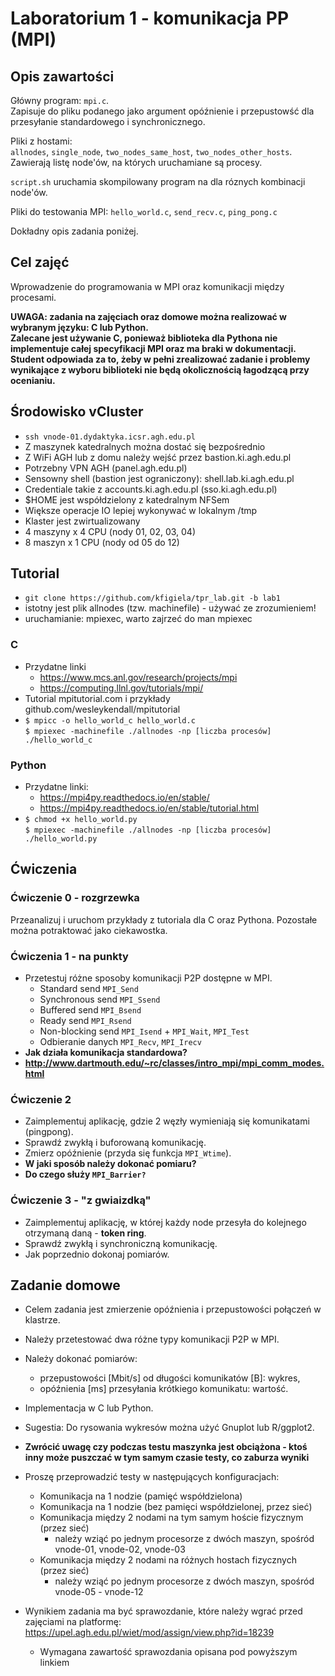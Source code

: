 # Laboratorium 1 - komunikacja PP (MPI)

## Opis zawartości
Główny program: `mpi.c`.  
Zapisuje do pliku podanego jako argument opóźnienie i przepustowść dla przesyłanie standardowego i synchronicznego.  

Pliki z hostami:  
`allnodes`, `single_node`, `two_nodes_same_host`, `two_nodes_other_hosts`.  
Zawierają listę node'ów, na których uruchamiane są procesy.

`script.sh` uruchamia skompilowany program na dla róznych kombinacji node'ów.

Pliki do testowania MPI: 
`hello_world.c`, `send_recv.c`, `ping_pong.c`

Dokładny opis zadania poniżej.

## Cel zajęć
Wprowadzenie do programowania w MPI oraz komunikacji między procesami.

**UWAGA: zadania na zajęciach oraz domowe można realizować w wybranym języku: C lub Python.  
Zalecane jest używanie C, ponieważ biblioteka dla Pythona nie implementuje całej specyfikacji MPI oraz ma braki w dokumentacji.  
Student odpowiada za to, żeby w pełni zrealizować zadanie i problemy wynikające z wyboru biblioteki nie będą okolicznością łagodzącą przy ocenianiu.**  

## Środowisko vCluster
 - `ssh vnode-01.dydaktyka.icsr.agh.edu.pl`
 - Z maszynek katedralnych można dostać się bezpośrednio
 - Z WiFi AGH lub z domu należy wejść przez bastion.ki.agh.edu.pl
 - Potrzebny VPN AGH (panel.agh.edu.pl)
 - Sensowny shell (bastion jest ograniczony): shell.lab.ki.agh.edu.pl
 - Credentiale takie z accounts.ki.agh.edu.pl (sso.ki.agh.edu.pl)
 - $HOME jest współdzielony z katedralnym NFSem
 - Większe operacje IO lepiej wykonywać w lokalnym /tmp
 - Klaster jest zwirtualizowany
 - 4 maszyny x 4 CPU (nody 01, 02, 03, 04)
 - 8 maszyn x 1 CPU (nody od 05 do 12)

## Tutorial
 - `git clone https://github.com/kfigiela/tpr_lab.git -b lab1`
 - istotny jest plik allnodes (tzw. machinefile) - używać ze zrozumieniem!
 - uruchamianie: mpiexec, warto zajrzeć do man mpiexec

### C
 - Przydatne linki
    - https://www.mcs.anl.gov/research/projects/mpi
    - https://computing.llnl.gov/tutorials/mpi/
 - Tutorial mpitutorial.com i przykłady github.com/wesleykendall/mpitutorial
 - `$ mpicc -o hello_world_c hello_world.c`  
   `$ mpiexec -machinefile ./allnodes -np [liczba procesów] ./hello_world_c`

### Python
 - Przydatne linki:
    - https://mpi4py.readthedocs.io/en/stable/
    - https://mpi4py.readthedocs.io/en/stable/tutorial.html
 - `$ chmod +x hello_world.py`  
   `$ mpiexec -machinefile ./allnodes -np [liczba procesów] ./hello_world.py`

## Ćwiczenia

### Ćwiczenie 0 - rozgrzewka
Przeanalizuj i uruchom przykłady z tutoriala dla C oraz Pythona. Pozostałe można potraktować jako ciekawostka.

### Ćwiczenia 1 - na punkty
 - Przetestuj różne sposoby komunikacji P2P dostępne w MPI.
    - Standard send `MPI_Send`
    - Synchronous send `MPI_Ssend`
    - Buffered send `MPI_Bsend`
    - Ready send `MPI_Rsend`
    - Non-blocking send `MPI_Isend` + `MPI_Wait`, `MPI_Test`
    - Odbieranie danych `MPI_Recv`, `MPI_Irecv`
 - **Jak działa komunikacja standardowa?**
 - **http://www.dartmouth.edu/~rc/classes/intro_mpi/mpi_comm_modes.html**

### Ćwiczenie 2
 - Zaimplementuj aplikację, gdzie 2 węzły wymieniają się komunikatami (pingpong).
 - Sprawdź zwykłą i buforowaną komunikację.
 - Zmierz opóźnienie (przyda się funkcja `MPI_Wtime`).
 - **W jaki sposób należy dokonać pomiaru?**
 - **Do czego służy `MPI_Barrier?`**

### Ćwiczenie 3 - "z gwiaizdką"
 - Zaimplementuj aplikację, w której każdy node przesyła do kolejnego otrzymaną daną - **token ring**.
 - Sprawdź zwykłą i synchroniczną komunikację.
 - Jak poprzednio dokonaj pomiarów.

## Zadanie domowe
 - Celem zadania jest zmierzenie opóźnienia i przepustowości połączeń w klastrze.

 - Należy przetestować dwa różne typy komunikacji P2P w MPI.
 - Należy dokonać pomiarów:
    - przepustowości [Mbit/s] od długości komunikatów [B]: wykres,
    - opóźnienia [ms] przesyłania krótkiego komunikatu: wartość.
 - Implementacja w C lub Python.
 - Sugestia: Do rysowania wykresów można użyć Gnuplot lub R/ggplot2.
 - **Zwrócić uwagę czy podczas testu maszynka jest obciążona - ktoś inny może puszczać w tym samym czasie testy, co zaburza wyniki**
 - Proszę przeprowadzić testy w następujących konfiguracjach:
    - Komunikacja na 1 nodzie (pamięć współdzielona)
    - Komunikacja na 1 nodzie (bez pamięci współdzielonej, przez sieć)
    - Komunikacja między 2 nodami na tym samym hoście fizycznym (przez sieć)
       - należy wziąć po jednym procesorze z dwóch maszyn, spośród vnode-01, vnode-02, vnode-03
    - Komunikacja między 2 nodami na różnych hostach fizycznych (przez sieć)
       - należy wziąć po jednym procesorze z dwóch maszyn, spośród vnode-05 - vnode-12
 - Wynikiem zadania ma być sprawozdanie, które należy wgrać przed zajęciami na platformę: https://upel.agh.edu.pl/wiet/mod/assign/view.php?id=18239
    - Wymagana zawartość sprawozdania opisana pod powyższym linkiem
